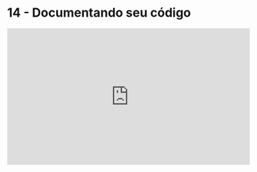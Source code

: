 # 14 - Documentando seu código

<iframe 
        width="560" 
        height="315" 
        src="https://www.youtube.com/embed/eRGrTS_7WFY" 
        title="YouTube video player" 
        frameborder="0" 
        allow="accelerometer; autoplay; clipboard-write; encrypted-media; gyroscope; picture-in-picture" 
        allowfullscreen
        >
</iframe>


